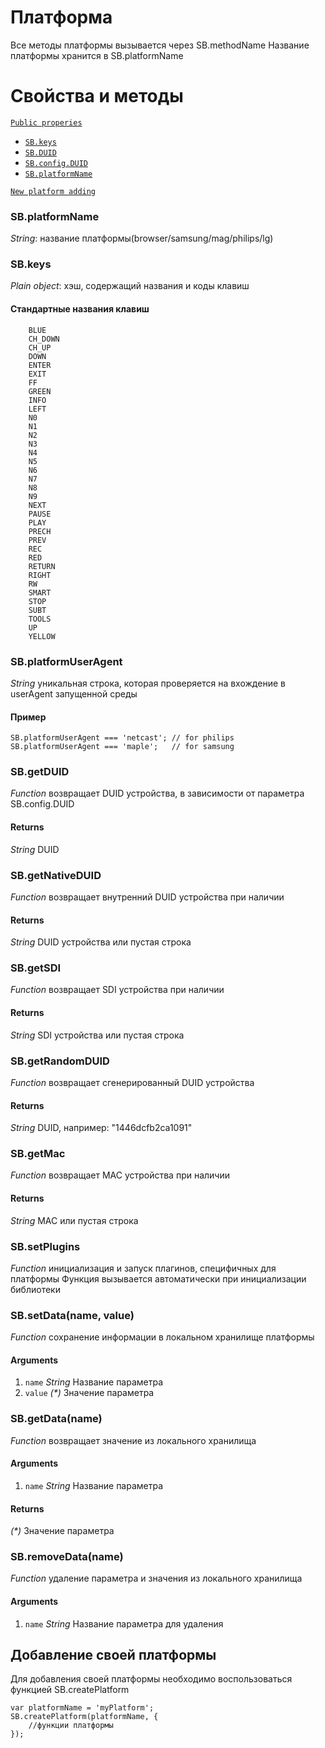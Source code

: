 # Платформа

Все методы платформы вызывается через SB.methodName
Название платформы хранится в SB.platformName

# Свойства и методы

<a href="#public-properies">`Public properies`</a>
* <a href="#sbcurrentplatformkeys">`SB.keys`</a>
* <a href="#sbcurrentplatformduid">`SB.DUID`</a>
* <a href="#sbconfigduid">`SB.config.DUID`</a>
* <a href="#sbcurrentplatformname">`SB.platformName`</a>

<a href="#new-platform-adding">`New platform adding`</a>



### SB.platformName

*String*: название платформы(browser/samsung/mag/philips/lg)


### SB.keys

*Plain object*: хэш, содержащий названия и коды клавиш

#### Стандартные названия клавиш

        BLUE
        CH_DOWN
        CH_UP
        DOWN
        ENTER
        EXIT
        FF
        GREEN
        INFO
        LEFT
        N0
        N1
        N2
        N3
        N4
        N5
        N6
        N7
        N8
        N9
        NEXT
        PAUSE
        PLAY
        PRECH
        PREV
        REC
        RED
        RETURN
        RIGHT
        RW
        SMART
        STOP
        SUBT
        TOOLS
        UP
        YELLOW



### SB.platformUserAgent

*String* уникальная строка, которая проверяется на вхождение в userAgent запущенной среды

#### Пример

    SB.platformUserAgent === 'netcast'; // for philips
    SB.platformUserAgent === 'maple';   // for samsung



### SB.getDUID

*Function* возвращает DUID устройства, в зависимости от параметра SB.config.DUID

#### Returns

*String* DUID



### SB.getNativeDUID

*Function* возвращает внутренний DUID устройства при наличии

#### Returns

*String* DUID устройства или пустая строка



### SB.getSDI

*Function* возвращает SDI устройства при наличии

#### Returns

*String* SDI устройства или пустая строка



### SB.getRandomDUID

*Function* возвращает сгенерированный DUID устройства

#### Returns

*String* DUID, например: "1446dcfb2ca1091"



### SB.getMac

*Function* возвращает MAC устройства при наличии

#### Returns

*String* MAC или пустая строка



### SB.setPlugins

*Function* инициализация и запуск плагинов, специфичных для платформы
Функция вызывается автоматически при инициализации библиотеки



### SB.setData(name, value)

*Function* сохранение информации в локальном хранилище платформы

#### Arguments

1. `name` *String* Название параметра
2. `value` *(&#42;)* Значение параметра



### SB.getData(name)

*Function* возвращает значение из локального хранилища

#### Arguments

1. `name` *String* Название параметра

#### Returns

*(&#42;)* Значение параметра



### SB.removeData(name)

*Function* удаление параметра и значения из локального хранилища

#### Arguments

1. `name` *String* Название параметра для удаления



## Добавление своей платформы

Для добавления своей платформы необходимо воспользоваться функцией SB.createPlatform

```
var platformName = 'myPlatform';
SB.createPlatform(platformName, {
    //функции платформы
});
```


